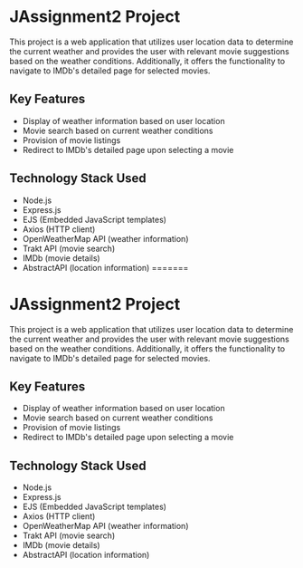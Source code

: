 
# JAssignment2 Project

This project is a web application that utilizes user location data to determine the current weather and provides the user with relevant movie suggestions based on the weather conditions. Additionally, it offers the functionality to navigate to IMDb's detailed page for selected movies.

## Key Features

- Display of weather information based on user location
- Movie search based on current weather conditions
- Provision of movie listings
- Redirect to IMDb's detailed page upon selecting a movie

## Technology Stack Used

- Node.js
- Express.js
- EJS (Embedded JavaScript templates)
- Axios (HTTP client)
- OpenWeatherMap API (weather information)
- Trakt API (movie search)
- IMDb (movie details)
- AbstractAPI (location information)
=======
# JAssignment2 Project

This project is a web application that utilizes user location data to determine the current weather and provides the user with relevant movie suggestions based on the weather conditions. Additionally, it offers the functionality to navigate to IMDb's detailed page for selected movies.

## Key Features

- Display of weather information based on user location
- Movie search based on current weather conditions
- Provision of movie listings
- Redirect to IMDb's detailed page upon selecting a movie

## Technology Stack Used

- Node.js
- Express.js
- EJS (Embedded JavaScript templates)
- Axios (HTTP client)
- OpenWeatherMap API (weather information)
- Trakt API (movie search)
- IMDb (movie details)
- AbstractAPI (location information)

